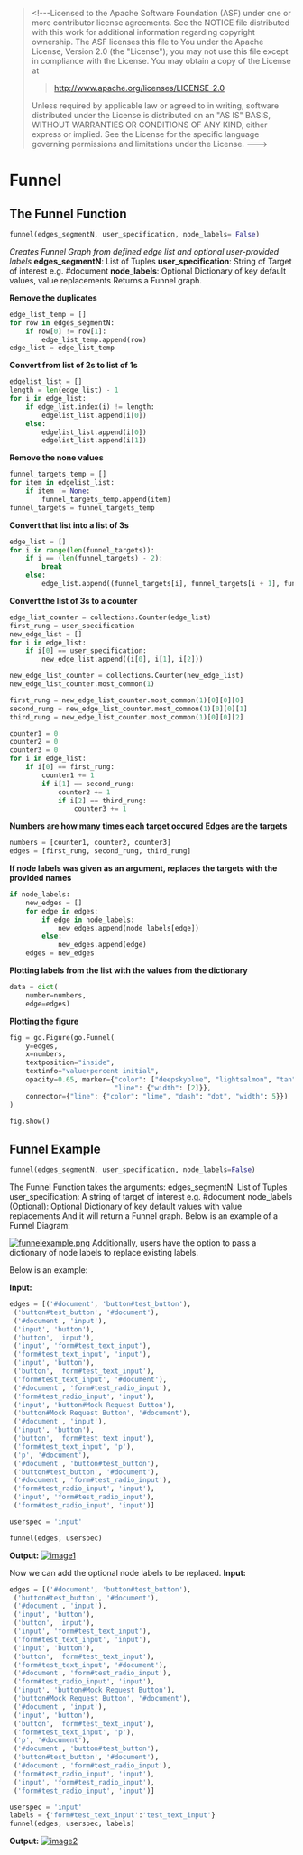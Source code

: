 <!--
  ~ Licensed to the Apache Software Foundation (ASF) under one
  ~ or more contributor license agreements.  See the NOTICE file
  ~ distributed with this work for additional information
  ~ regarding copyright ownership.  The ASF licenses this file
  ~ to you under the Apache License, Version 2.0 (the
  ~ "License"); you may not use this file except in compliance
  ~ with the License.  You may obtain a copy of the License at
  ~
  ~   http://www.apache.org/licenses/LICENSE-2.0
  ~
  ~ Unless required by applicable law or agreed to in writing,
  ~ software distributed under the License is distributed on an
  ~ "AS IS" BASIS, WITHOUT WARRANTIES OR CONDITIONS OF ANY
  ~ KIND, either express or implied.  See the License for the
  ~ specific language governing permissions and limitations
  ~ under the License.
-->

> \<!\-\--Licensed to the Apache Software Foundation (ASF) under one or
> more contributor license agreements. See the NOTICE file distributed
> with this work for additional information regarding copyright
> ownership. The ASF licenses this file to You under the Apache License,
> Version 2.0 (the \"License\"); you may not use this file except in
> compliance with the License. You may obtain a copy of the License at
>
> > <http://www.apache.org/licenses/LICENSE-2.0>
>
> Unless required by applicable law or agreed to in writing, software
> distributed under the License is distributed on an \"AS IS\" BASIS,
> WITHOUT WARRANTIES OR CONDITIONS OF ANY KIND, either express or
> implied. See the License for the specific language governing
> permissions and limitations under the License. \-\--\>

# Funnel

## The Funnel Function

``` python
funnel(edges_segmentN, user_specification, node_labels= False)
```

*Creates Funnel Graph from defined edge list and optional user-provided
labels* **edges_segmentN**: List of Tuples **user_specification**:
String of Target of interest e.g. #document **node_labels**: Optional
Dictionary of key default values, value replacements Returns a Funnel
graph.

**Remove the duplicates**

``` python
edge_list_temp = []
for row in edges_segmentN:
    if row[0] != row[1]:
        edge_list_temp.append(row)
edge_list = edge_list_temp
```

**Convert from list of 2s to list of 1s**

``` python
edgelist_list = []
length = len(edge_list) - 1
for i in edge_list:
    if edge_list.index(i) != length:
        edgelist_list.append(i[0])
    else:
        edgelist_list.append(i[0])
        edgelist_list.append(i[1])
```

**Remove the none values**

``` python
funnel_targets_temp = []
for item in edgelist_list:
    if item != None:
        funnel_targets_temp.append(item)
funnel_targets = funnel_targets_temp
```

**Convert that list into a list of 3s**

``` python
edge_list = []
for i in range(len(funnel_targets)):
    if i == (len(funnel_targets) - 2):
        break
    else:
        edge_list.append((funnel_targets[i], funnel_targets[i + 1], funnel_targets[i + 2]))
```

**Convert the list of 3s to a counter**

``` python
edge_list_counter = collections.Counter(edge_list)
first_rung = user_specification
new_edge_list = []
for i in edge_list:
    if i[0] == user_specification:
        new_edge_list.append((i[0], i[1], i[2]))

new_edge_list_counter = collections.Counter(new_edge_list)
new_edge_list_counter.most_common(1)

first_rung = new_edge_list_counter.most_common(1)[0][0][0]
second_rung = new_edge_list_counter.most_common(1)[0][0][1]
third_rung = new_edge_list_counter.most_common(1)[0][0][2]

counter1 = 0
counter2 = 0
counter3 = 0
for i in edge_list:
    if i[0] == first_rung:
        counter1 += 1
        if i[1] == second_rung:
            counter2 += 1
            if i[2] == third_rung:
                counter3 += 1
```

**Numbers are how many times each target occured** **Edges are the
targets**

``` python
numbers = [counter1, counter2, counter3]
edges = [first_rung, second_rung, third_rung]
```

**If node labels was given as an argument, replaces the targets with the
provided names**

``` python
if node_labels:
    new_edges = []
    for edge in edges:
        if edge in node_labels:
            new_edges.append(node_labels[edge])
        else:
            new_edges.append(edge)
    edges = new_edges
```

**Plotting labels from the list with the values from the dictionary**

``` python
data = dict(
    number=numbers,
    edge=edges)
```

**Plotting the figure**

``` python
fig = go.Figure(go.Funnel(
    y=edges,
    x=numbers,
    textposition="inside",
    textinfo="value+percent initial",
    opacity=0.65, marker={"color": ["deepskyblue", "lightsalmon", "tan"],
                          "line": {"width": [2]}},
    connector={"line": {"color": "lime", "dash": "dot", "width": 5}})
)

fig.show()
```

## Funnel Example

``` python
funnel(edges_segmentN, user_specification, node_labels=False)
```

The Funnel Function takes the arguments: edges_segmentN: List of Tuples
user_specification: A string of target of interest e.g. #document
node_labels (Optional): Optional Dictionary of key default values with
value replacements And it will return a Funnel graph. Below is an
example of a Funnel Diagram:

[![funnelexample.png](https://i.postimg.cc/qvPxbKqT/newplot-2.png)](https://postimg.cc/tsz67YFS)
Additionally, users have the option to pass a dictionary of node labels
to replace existing labels.

Below is an example:

**Input:**

``` python
edges = [('#document', 'button#test_button'),
 ('button#test_button', '#document'),
 ('#document', 'input'),
 ('input', 'button'),
 ('button', 'input'),
 ('input', 'form#test_text_input'),
 ('form#test_text_input', 'input'),
 ('input', 'button'),
 ('button', 'form#test_text_input'),
 ('form#test_text_input', '#document'),
 ('#document', 'form#test_radio_input'),
 ('form#test_radio_input', 'input'),
 ('input', 'button#Mock Request Button'),
 ('button#Mock Request Button', '#document'),
 ('#document', 'input'),
 ('input', 'button'),
 ('button', 'form#test_text_input'),
 ('form#test_text_input', 'p'),
 ('p', '#document'),
 ('#document', 'button#test_button'),
 ('button#test_button', '#document'),
 ('#document', 'form#test_radio_input'),
 ('form#test_radio_input', 'input'),
 ('input', 'form#test_radio_input'),
 ('form#test_radio_input', 'input')]

userspec = 'input'

funnel(edges, userspec)
```

**Output:**
[![image1](https://i.postimg.cc/FzHydgWj/newplot-3.png)](https://postimg.cc/dkgkgdK1)

Now we can add the optional node labels to be replaced. **Input:**

``` python
edges = [('#document', 'button#test_button'),
 ('button#test_button', '#document'),
 ('#document', 'input'),
 ('input', 'button'),
 ('button', 'input'),
 ('input', 'form#test_text_input'),
 ('form#test_text_input', 'input'),
 ('input', 'button'),
 ('button', 'form#test_text_input'),
 ('form#test_text_input', '#document'),
 ('#document', 'form#test_radio_input'),
 ('form#test_radio_input', 'input'),
 ('input', 'button#Mock Request Button'),
 ('button#Mock Request Button', '#document'),
 ('#document', 'input'),
 ('input', 'button'),
 ('button', 'form#test_text_input'),
 ('form#test_text_input', 'p'),
 ('p', '#document'),
 ('#document', 'button#test_button'),
 ('button#test_button', '#document'),
 ('#document', 'form#test_radio_input'),
 ('form#test_radio_input', 'input'),
 ('input', 'form#test_radio_input'),
 ('form#test_radio_input', 'input')]

userspec = 'input'
labels = {'form#test_text_input':'test_text_input'}        
funnel(edges, userspec, labels)
```

**Output:**
[![image2](https://i.postimg.cc/rwrSrpJY/newplot-4.png)](https://postimg.cc/RWv6r42c)

